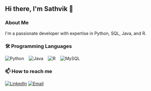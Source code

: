 
<!--
**Sathvik006/Sathvik006** is a ✨ _special_ ✨ repository because its `README.md` (this file) appears on your GitHub profile.

Here are some ideas to get you started:

- 🔭 I’m currently working on ...
- 🌱 I’m currently learning ...
- 👯 I’m looking to collaborate on ...
- 🤔 I’m looking for help with ...
- 💬 Ask me about ...
- 📫 How to reach me: ...
- 😄 Pronouns: ...
- ⚡ Fun fact: ...
-->
## Hi there, I'm Sathvik 👋

### About Me
I'm a passionate developer with expertise in Python, SQL, Java, and R.

### 🛠️ Programming Languages
<p align="left">
  <img src="https://img.shields.io/badge/Python-3776AB?style=for-the-badge&logo=python&logoColor=white" alt="Python"/>&nbsp;&nbsp;&nbsp;
  <img src="https://img.shields.io/badge/Java-ED8B00?style=for-the-badge&logo=java&logoColor=white" alt="Java"/>&nbsp;&nbsp;&nbsp;
  <img src="https://img.shields.io/badge/R-276DC3?style=for-the-badge&logo=r&logoColor=white" alt="R"/>&nbsp;&nbsp;&nbsp;
  <img src="https://img.shields.io/badge/MySQL-4479A1?style=for-the-badge&logo=mysql&logoColor=white" alt="MySQL"/>
  
</p>

### 📫 How to reach me
[![LinkedIn](https://img.shields.io/badge/-LinkedIn-0077B5?style=flat-square&logo=LinkedIn&logoColor=white)](https://www.linkedin.com/in/sathvik-r-27aa86178/)
[![Email](https://img.shields.io/badge/-Email-D14836?style=flat-square&logo=Gmail&logoColor=white)](mailto:sathvik081@gmail.com)


